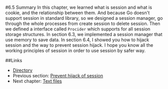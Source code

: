 #6.5 Summary
In this chapter, we learned what is session and what is cookie, and the relationship between them. And because Go doesn't support session in standard library, so we designed a session manager, go through the whole processes from create session to delete session. Then we defined a interface called `Procider` which supports for all session storage structures. In section 6.3, we implemented a session manager that use memory to save data. In section 6.4, I showed you how to hijack session and the way to prevent session hijack. I hope you know all the working principles of session in order to use session by safer way.

##Links
- [Directory](preface.md)
- Previous section: [Prevent hijack of session](06.4.md)
- Next chapter: [Text files](07.0.md)